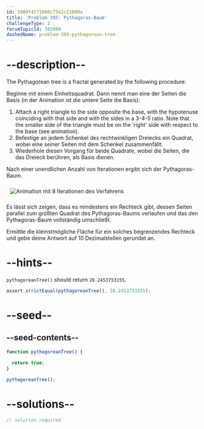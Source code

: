 ```yaml
---
id: 5900f4f71000cf542c51000a
title: 'Problem 395: Pythagoras-Baum'
challengeType: 1
forumTopicId: 302060
dashedName: problem-395-pythagorean-tree
---
```


# --description--

The Pythagorean tree is a fractal generated by the following procedure:

Beginne mit einem Einheitsquadrat. Dann nennt man eine der Seiten die Basis (in der Animation ist die untere Seite die Basis):

1. Attach a right triangle to the side opposite the base, with the hypotenuse coinciding with that side and with the sides in a 3-4-5 ratio. Note that the smaller side of the triangle must be on the 'right' side with respect to the base (see animation).
2. Befestige an jedem Schenkel des rechtwinkligen Dreiecks ein Quadrat, wobei eine seiner Seiten mit dem Schenkel zusammenfällt.
3. Wiederhole diesen Vorgang für beide Quadrate, wobei die Seiten, die das Dreieck berühren, als Basis dienen.

Nach einer unendlichen Anzahl von Iterationen ergibt sich der Pythagoras-Baum.

<img class="img-responsive center-block" alt="Animation mit 8 Iterationen des Verfahrens" src="https://cdn.freecodecamp.org/curriculum/project-euler/pythagorean-tree.gif" style="background-color: white; padding: 10px;" />

Es lässt sich zeigen, dass es mindestens ein Rechteck gibt, dessen Seiten parallel zum größten Quadrat des Pythagoras-Baums verlaufen und das den Pythagoras-Baum vollständig umschließt.

Ermittle die kleinstmögliche Fläche für ein solches begrenzendes Rechteck und gebe deine Antwort auf 10 Dezimalstellen gerundet an.

# --hints--

`pythagoreanTree()` should return `28.2453753155`.

```js
assert.strictEqual(pythagoreanTree(), 28.2453753155);
```

# --seed--

## --seed-contents--

```js
function pythagoreanTree() {

  return true;
}

pythagoreanTree();
```

# --solutions--

```js
// solution required
```
